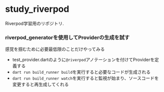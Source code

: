 # study_riverpod

Riverpod学習用のリポジトリ.

### riverpod_generatorを使用してProviderの生成を試す

感覚を掴むために必要最低限のことだけやってみる

* test_provider.dartのように`@riverpod`アノテーションを付けてProviderを定義する
* `dart run build_runner build`を実行すると必要なコードが生成される
* `dart run build_runner watch`を実行すると監視が始まり、ソースコードを変更すると再生成してくれる